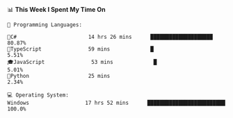 <br>
<p><g-emoji class="g-emoji" alias="bar_chart" fallback-src="https://github.githubassets.com/images/icons/emoji/unicode/1f4ca.png">📊</g-emoji> <strong>This Week I Spent My Time On</strong></p>

<pre lang="text"><code>💬 Programming Languages: 

👾C#                       14 hrs 26 mins      ████████████████████       80.87% 
🐋TypeScript               59 mins             █                          5.51% 
🎓JavaScript               53 mins             █                          5.01% 
🐍Python                   25 mins                                        2.34%

💻 Operating System: 
Windows                  17 hrs 52 mins      █████████████████████████   100.0%</code></pre>

